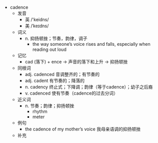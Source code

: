 - cadence
  - 发音
    - 英 /'keidns/
    - 美 /ˈkeɪdns/
  - 词义
    - n. 抑扬顿挫；节奏，韵律，调子
      - the way someone’s voice rises and falls, especially when reading out loud
  - 记忆
    - cad (落下) + ence → 声音的落下和上升 → 抑扬顿挫
  - 同根词
    - adj. cadenced 音调整齐的；有节奏的
    - adj. cadent 有节奏的；降落的
    - n. cadency 终止式；下降调；韵律（等于cadence）；幼子之后裔
    - v. cadenced 使有节奏（cadence的过去分词）
  - 近义词
    - n. 节奏；韵律；抑扬顿挫
      - rhythm
      - meter
  - 例句
    - the cadence of my mother’s voice 我母亲语调的抑扬顿挫
  - 补充